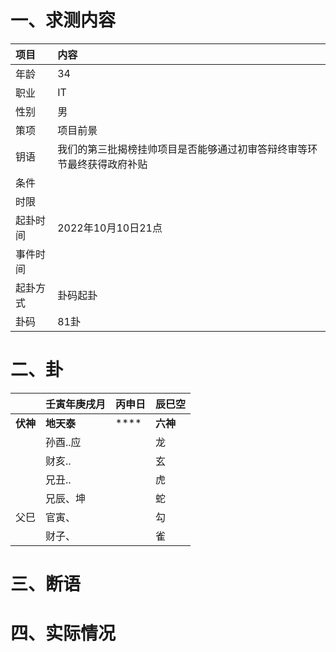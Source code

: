 # 一、求测内容
|项目|内容|
|:-|:-|
|年龄|34|
|职业|IT|
|性别|男|
|策项|项目前景|
|钥语|我们的第三批揭榜挂帅项目是否能够通过初审答辩终审等环节最终获得政府补贴|
|条件||
|时限||
|起卦时间|2022年10月10日21点|
|事件时间||
|起卦方式|卦码起卦|
|卦码|81卦|

# 二、卦
||壬寅年庚戌月|丙申日|辰巳空|
|:-|:-|:-|:-|
|**伏神**|**地天泰**|****|**六神**|
||孙酉..应||龙|
||财亥..||玄|
||兄丑..||虎|
||兄辰、坤||蛇|
|父巳|官寅、||勾|
||财子、||雀|


# 三、断语

# 四、实际情况